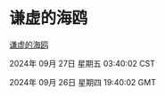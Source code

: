 # 谦虚的海鸥
[谦虚的海鸥](http://219.139.198.207:56308/qxdho/course/base/hotlink/index.php)

2024年 09月 27日 星期五 03:40:02 CST

2024年 09月 26日 星期四 19:40:02 GMT

